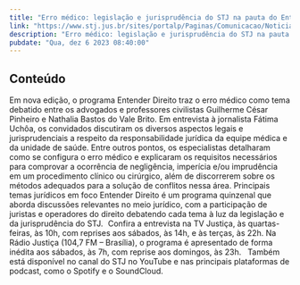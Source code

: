 ```yaml
---
title: "Erro médico: legislação e jurisprudência do STJ na pauta do Entender Direito"
link: "https://www.stj.jus.br/sites/portalp/Paginas/Comunicacao/Noticias/2023/06122023-Erro-medico-legislacao-e-jurisprudencia-do-STJ-na-pauta-do-Entender-Direito-.aspx"
description: "Erro médico: legislação e jurisprudência do STJ na pauta do Entender Direito"
pubdate: "Qua, dez 6 2023 08:40:00"
---
```


## Conteúdo

Em nova edição, o programa Entender Direito traz o erro médico como tema debatido entre os advogados e professores civilistas Guilherme César Pinheiro e Nathalia Bastos do Vale Brito. Em entrevista à jornalista Fátima Uchôa, os convidados discutiram os diversos aspectos legais e jurisprudenciais a respeito da responsabilidade jurídica da equipe médica e da unidade de saúde. Entre outros pontos, os especialistas detalharam como se configura o erro médico e explicaram os requisitos necessários para comprovar a ocorrência de negligência, imperícia e/ou imprudência em um procedimento clínico ou cirúrgico, além de discorrerem sobre os métodos adequados para a solução de conflitos nessa área. Principais temas jurídicos em foco Entender Direito é um programa quinzenal que aborda discussões relevantes no meio jurídico, com a participação de juristas e operadores do direito debatendo cada tema à luz da legislação e da jurisprudência do STJ.   Confira a entrevista na TV Justiça, às quartas-feiras, às 10h, com reprises aos sábados, às 14h, e às terças, às 22h. Na Rádio Justiça (104,7 FM – Brasília), o programa é apresentado de forma inédita aos sábados, às 7h, com reprise aos domingos, às 23h.    Também está disponível no canal do STJ no YouTube e nas principais plataformas de podcast, como o Spotify e o SoundCloud.   

